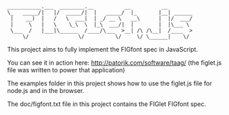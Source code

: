 ```
___________.___  ________.__          __          __        
\_   _____/|   |/  _____/|  |   _____/  |_       |__| ______
 |    __)  |   /   \  ___|  | _/ __ \   __\      |  |/  ___/
 |     \   |   \    \_\  \  |_\  ___/|  |        |  |\___ \ 
 \___  /   |___|\______  /____/\___  >__| /\ /\__|  /____  >
     \/                \/          \/     \/ \______|    \/ 

```
This project aims to fully implement the FIGfont spec in JavaScript.

You can see it in action here: http://patorjk.com/software/taag/ (the figlet.js file was written to power that application)

The examples folder in this project shows how to use the figlet.js file for node.js and in the browser.

The doc/figfont.txt file in this project contains the FIGlet FIGfont spec.
